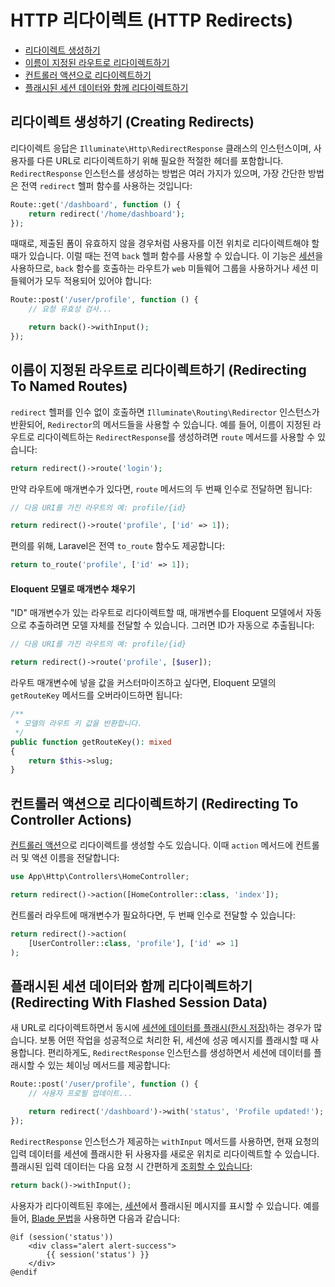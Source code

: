 # HTTP 리다이렉트 (HTTP Redirects)

- [리다이렉트 생성하기](#creating-redirects)
- [이름이 지정된 라우트로 리다이렉트하기](#redirecting-named-routes)
- [컨트롤러 액션으로 리다이렉트하기](#redirecting-controller-actions)
- [플래시된 세션 데이터와 함께 리다이렉트하기](#redirecting-with-flashed-session-data)

<a name="creating-redirects"></a>
## 리다이렉트 생성하기 (Creating Redirects)

리다이렉트 응답은 `Illuminate\Http\RedirectResponse` 클래스의 인스턴스이며, 사용자를 다른 URL로 리다이렉트하기 위해 필요한 적절한 헤더를 포함합니다. `RedirectResponse` 인스턴스를 생성하는 방법은 여러 가지가 있으며, 가장 간단한 방법은 전역 `redirect` 헬퍼 함수를 사용하는 것입니다:

```php
Route::get('/dashboard', function () {
    return redirect('/home/dashboard');
});
```

때때로, 제출된 폼이 유효하지 않을 경우처럼 사용자를 이전 위치로 리다이렉트해야 할 때가 있습니다. 이럴 때는 전역 `back` 헬퍼 함수를 사용할 수 있습니다. 이 기능은 [세션](/docs/12.x/session)을 사용하므로, `back` 함수를 호출하는 라우트가 `web` 미들웨어 그룹을 사용하거나 세션 미들웨어가 모두 적용되어 있어야 합니다:

```php
Route::post('/user/profile', function () {
    // 요청 유효성 검사...

    return back()->withInput();
});
```

<a name="redirecting-named-routes"></a>
## 이름이 지정된 라우트로 리다이렉트하기 (Redirecting To Named Routes)

`redirect` 헬퍼를 인수 없이 호출하면 `Illuminate\Routing\Redirector` 인스턴스가 반환되어, `Redirector`의 메서드들을 사용할 수 있습니다. 예를 들어, 이름이 지정된 라우트로 리다이렉트하는 `RedirectResponse`를 생성하려면 `route` 메서드를 사용할 수 있습니다:

```php
return redirect()->route('login');
```

만약 라우트에 매개변수가 있다면, `route` 메서드의 두 번째 인수로 전달하면 됩니다:

```php
// 다음 URI를 가진 라우트의 예: profile/{id}

return redirect()->route('profile', ['id' => 1]);
```

편의를 위해, Laravel은 전역 `to_route` 함수도 제공합니다:

```php
return to_route('profile', ['id' => 1]);
```

<a name="populating-parameters-via-eloquent-models"></a>
#### Eloquent 모델로 매개변수 채우기

"ID" 매개변수가 있는 라우트로 리다이렉트할 때, 매개변수를 Eloquent 모델에서 자동으로 추출하려면 모델 자체를 전달할 수 있습니다. 그러면 ID가 자동으로 추출됩니다:

```php
// 다음 URI를 가진 라우트의 예: profile/{id}

return redirect()->route('profile', [$user]);
```

라우트 매개변수에 넣을 값을 커스터마이즈하고 싶다면, Eloquent 모델의 `getRouteKey` 메서드를 오버라이드하면 됩니다:

```php
/**
 * 모델의 라우트 키 값을 반환합니다.
 */
public function getRouteKey(): mixed
{
    return $this->slug;
}
```

<a name="redirecting-controller-actions"></a>
## 컨트롤러 액션으로 리다이렉트하기 (Redirecting To Controller Actions)

[컨트롤러 액션](/docs/12.x/controllers)으로 리다이렉트를 생성할 수도 있습니다. 이때 `action` 메서드에 컨트롤러 및 액션 이름을 전달합니다:

```php
use App\Http\Controllers\HomeController;

return redirect()->action([HomeController::class, 'index']);
```

컨트롤러 라우트에 매개변수가 필요하다면, 두 번째 인수로 전달할 수 있습니다:

```php
return redirect()->action(
    [UserController::class, 'profile'], ['id' => 1]
);
```

<a name="redirecting-with-flashed-session-data"></a>
## 플래시된 세션 데이터와 함께 리다이렉트하기 (Redirecting With Flashed Session Data)

새 URL로 리다이렉트하면서 동시에 [세션에 데이터를 플래시(한시 저장)](/docs/12.x/session#flash-data)하는 경우가 많습니다. 보통 어떤 작업을 성공적으로 처리한 뒤, 세션에 성공 메시지를 플래시할 때 사용합니다. 편리하게도, `RedirectResponse` 인스턴스를 생성하면서 세션에 데이터를 플래시할 수 있는 체이닝 메서드를 제공합니다:

```php
Route::post('/user/profile', function () {
    // 사용자 프로필 업데이트...

    return redirect('/dashboard')->with('status', 'Profile updated!');
});
```

`RedirectResponse` 인스턴스가 제공하는 `withInput` 메서드를 사용하면, 현재 요청의 입력 데이터를 세션에 플래시한 뒤 사용자를 새로운 위치로 리다이렉트할 수 있습니다. 플래시된 입력 데이터는 다음 요청 시 간편하게 [조회할 수 있습니다](/docs/12.x/requests#retrieving-old-input):

```php
return back()->withInput();
```

사용자가 리다이렉트된 후에는, [세션](/docs/12.x/session)에서 플래시된 메시지를 표시할 수 있습니다. 예를 들어, [Blade 문법](/docs/12.x/blade)을 사용하면 다음과 같습니다:

```blade
@if (session('status'))
    <div class="alert alert-success">
        {{ session('status') }}
    </div>
@endif
```